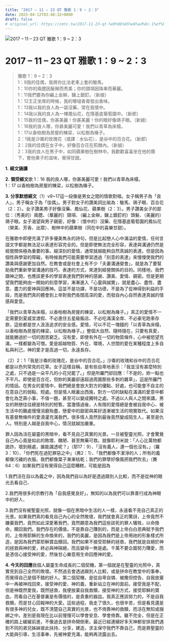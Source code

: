 ```yaml
---
title: "2017 – 11 – 23 QT 雅歌 1：9 ~ 2：3"
date: 2025-04-12T03:48:32+0800
draft: false
# original_url: https://cmtc.tw/2017-11-23-qt-%e9%9b%85%e6%ad%8c-1%ef%bc%9a9-2%ef%bc%9a3
---
```


![2017 – 11 – 23 QT 雅歌 1：9 ~ 2：3](/images/qt.jpg   "2017 – 11 – 23 QT 雅歌 1：9 ~ 2：3")

# 2017 – 11 – 23 QT 雅歌 1：9 ~ 2：3

> 雅歌 1：9 ~ 2：3  
> 1：9我的佳偶，我將你比法老車上套的駿馬。  
> 1：10你的兩腮因髮辮而秀美；你的頸項因珠串而華麗。  
> 1：11我們要為你編上金辮，鑲上銀釘。（新娘）  
> 1：12王正坐席的時候，我的哪噠香膏發出香味。  
> 1：13我以我的良人為一袋沒藥，常在我懷中。  
> 1：14我以我的良人為一棵鳳仙花，在隱基底葡萄園中。（新郎）  
> 1：15我的佳偶，你甚美麗！你甚美麗！你的眼好像鴿子眼。（新娘）  
> 1：16我的良人哪，你甚美麗可愛！我們以青草為床榻，  
> 1：17以香柏樹為房屋的棟梁，以松樹為椽子。  
> 2：1我是沙崙的玫瑰花（或譯：水仙花），是谷中的百合花。（新郎）  
> 2：2我的佳偶在女子中，好像百合花在荊棘內。（新娘）  
> 2：3我的良人在男子中，如同蘋果樹在樹林中。我歡歡喜喜坐在他的蔭下，嘗他果子的滋味，覺得甘甜。

**1.** **經文誦讀**

**2.** **領受經文**歌 1：16 我的良人哪，你甚美麗可愛！我們以青草為床榻，  
1：17 以香柏樹為房屋的棟梁，以松樹為椽子。

**3. 分享默想經文**（1）v9~17這一段像是男女之間的情歌對唱。女子稱男子為「良人」，男子稱女子為「佳偶」。男子對女子的讚美詞比喻為：駿馬、鴿子眼、百合花（2：2）。女子讚美男子好像沒藥、鳳仙花、蘋果樹（2：3）。男子讚美女子的部位：（秀美的）兩腮、（華麗的）頸項、（編上金辮，鑲上銀釘的）頭髮、（美麗的）鴿子眼。女子渴望與男子親密，好像：（懷中的）沒藥、在隱基底葡萄園的鳳仙花（榮美、芳香、出眾）、樹林中的蘋果樹（同在中的喜樂甘甜）。

在雅歌中即便充滿了許多優美雋永的詩句，但是比起戀人心中滿溢的愛情，任何言語文字都是無法足以表達形容完全的。但是即使無法完全形容，表達與溝通仍然是經營關係極為重要的事。越深刻的愛情，通常就越能夠自然真誠的表達。但是因為個性與學習的障礙，有時候我們可能需要學習透過「刻意的表達」來慢慢使我們的讚美與感謝更加自然。在教會或是社會上有不少「夫妻溝通營會」，就是為了要幫助我們重新學習溝通的技巧、表達的方式，來達到經營關係的目的。同樣地，我們跟神之間，也應該更多的學習表達我們對神的感謝、讚美、愛情、親密。但是更期望我們能夠由一開始的刻意學習，漸漸進入「心靈與誠實」，就是盡心、盡性、盡意、盡力的愛神與回應神。這並不是功課，不是功德，不是為了從神得到利益的手段，而是我們真的體會到上帝對我們長闊高深的愛，而發自內心自然表達真誠的情感與愛意。

「我們以青草為床榻，以香柏樹為房屋的棟梁，以松樹為椽子。」真正的愛情不一定需要到夏威宜渡假、不必進住五星級飯店、不必吃滿漢全席、不必豪宅跑車存款，這些都是世人汲汲追求的安全感。愛情，可以不花一塊錢的「以青草為床榻，以香柏樹為房屋的棟梁，以松樹為椽子。」整個大自然、隨時隨在，只要有真愛，就能勝過於一切的困苦窮乏。沒有愛，即使有外在一切的物質條件，心中被慾望充滿，一樣都變為可憎。愛是超越物質、外在、環境，人世間的愛在某種程度上多自私與利己，神的愛才是高過一切，永遠長存。

（2）2：1「我是沙崙的玫瑰花，是谷中的百合花。」沙崙的玫瑰和谷中的百合花都是以色列常見的花草。女子這樣自稱，是有些自卑地表示：「我並沒有甚麼特別之處，只不過是一朵平凡的小花兒罷了。」但是所羅門卻回應：「不是的，妳一點也不平凡，即使是百合花，但妳的美麗卻遠超過周圍那些多刺的雜草」，這是所羅門的情話。在男女的愛情中，我們總是會放大對方的優點、好處，也可能會不自主的在意自己的弱點、短處。但是情人眼裏出西施，對方一切的缺點在滿滿的愛意中都會化為芝蔴小事，不值一題，甚至可以變成獨特之處。不過以人與人之間來講，男女的熱戀往往總是特別的短暫。當激情過後，人有限的愛情總是會被自我中心、被生活中的難處慢慢消磨殆盡，戀愛中的甜密與美好逐漸被生活的現實取代。如果沒有基督無條件的愛澆灌充滿我們，很多情人竟然到最後竟然變成陌生人，甚至是仇人。特別是人越是自我中心，情況就越加嚴重。

罪人因為活在屬靈的黑暗中，看不見自己真實的光景。一旦被聖靈光照，才會驚覺自己內心竟是如此的敗壞、醜陋、甚至無藥可救。就像耶利米說：「人心比萬物都詭詐，壞到極處，誰能識透呢？」（耶17：9）、「沒有義人，連一個也沒有。」（羅3：10）、「你們死在過犯罪惡之中」（弗2：1）、「我們都像不潔淨的人；所有的義都像污穢的衣服。我們都像葉子漸漸枯乾；我們的罪孽好像風把我們吹去」（賽64：6）如果我們沒有覺得自己這麼糟糕，可能是因為

1.我們活在自以為義之中，因為我們自以為好是透過跟別人比較，而不是從神的眼光去看自己、

2.我們用很多的宗教行為「自我感覺良好」，無知的以為我們可以靠善行成為神眼中的好人、

3.我們沒有被聖靈光照，就像一個在黑暗中生活的人一樣，永遠看不見自己真正的光景。如果我們真的看見自己內心的全然敗壞，我們就會真正的驚訝，上帝竟然不嫌棄我們，竟然如此深愛著我們，竟然願意為我們這些該死的罪人犧牲，以命換命，贖回我們。我們存在的價值，不是靠自己賺到的，而是上帝白白恩典賦予我們的，上帝用耶穌的生命換來的，我們的美麗，是因為我們是上帝用祂的形象樣式所造，是因為我們蒙耶穌寶血贖回。我們如果不接受耶穌的拯救，我們就是自絕於神的拯救與神的愛，終必與神隔絕，而且變得一無是處。千萬不要企圖努力賺愛，而是憑信心接受神的愛，然後甘心樂意用生命回應神的愛。

**4. 今天的回應**我個人屬靈生命成長的二個契機，第一個就是在聖靈的光照中，真實見到自己全然的敗壞。不然過去會透過跟別人比較，或是拼命在教堂中的事奉，而覺得自己是個不錯的好人。第二個契機，是從自卑自憐、被撒但控告、自我放棄中一再被神找回來，接受神的愛、神的義，重新站立在神的面前。接受我是不配，但是神既然愛我，既然拯救，我便放棄自我救贖，接受神的方式，接受耶穌的寶血，而看自己在基督裏是有價值的，是貴重的器皿。我真正應該努力的，不是自我救贖，而是甘心回報神的大愛。這些過程，我走了很久，也很辛苦，但是看見還是有很多神的兒女，既不清楚自己真實的光景，也不倚靠神的救贖，而活在無知或捆綁之中。差別是我現在比以前慢慢可以學會安息、學會倚靠。雖不完全，但是在正確的路上緩緩前進，不像過去是拼命開倒車。最近已經連續好多天神都安排我們遇到不同的弟兄姊妹彼此扶持、分享，建造，求主保守我們不靠自己，而是靠聖靈的大能與引導，生活事奉，先被神愛充滿，能夠再流露出去。